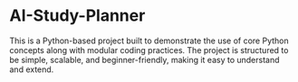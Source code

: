 # AI-Study-Planner
This is a Python-based project built to demonstrate the use of core Python concepts along with modular coding practices. The project is structured to be simple, scalable, and beginner-friendly, making it easy to understand and extend.
